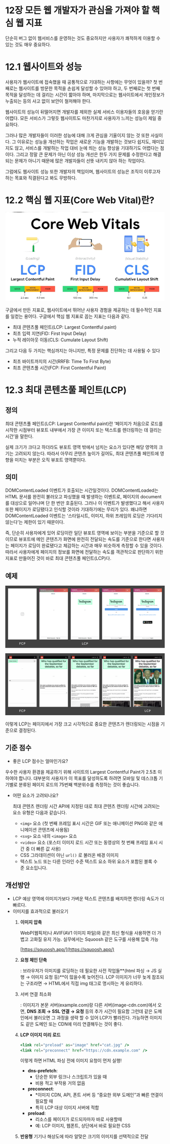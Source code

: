 # 12장 모든 웹 개발자가 관심을 가져야 할 핵심 웹 지표

단순히 버그 없이 웹서비스를 운영하는 것도 중요하지만 사용자가 쾌적하게 이용할 수 있는 것도 매우 중요하다.

# 12.1 웹사이트와 성능

사용자가 웹사이트에 접속했을 때 공통적으로 기대하는 사항에는 무엇이 있을까? 첫 번째로는 웹사이트를 방문한 목적을 손쉽게 달성할 수 있어야 하고, 두 번째로는 첫 번째 목적을 달성하는 데 걸리는 시간이 짧아야 하며, 마지막으로는 웹사이트에서 개인정보가 누출되는 등의 사고 없이 보안이 철저해야 한다.

웹사이트의 성능이 뒤떨어지면 개발자를 제외한 실제 서비스 이용자들의 호응을 얻기란 어렵다. 모든 서비스가 그렇듯 웹사이트도 마찬가지로 사용자가 느끼는 성능이 제일 중요하다.

그러나 많은 개발자들이 이러한 성능에 대해 크게 관심을 기울이지 않는 것 또한 사실이다. 그 이유로는 성능을 개선하는 작업은 새로운 기능을 개발하는 것보다 쉽지도, 재미있지도 않고, 서비스를 개발하는 작업 대비 눈에 띄는 성능 향상을 기대하기도 어렵다는 점이다. 그리고 정말 큰 문제가 아닌 이상 성능 개선은 한두 가지 문제를 수정한다고 해결되는 문제가 아니기 때문에 많은 개발자들이 선뜻 내키지 않아 하는 작업이다.

그럼에도 웹사이트 성능 또한 개발자의 책임이며, 웹사이트의 성능은 조직이 이루고자 하는 목표와 직결된다고 봐도 무방하다.

# 12.2 핵심 웹 지표(Core Web Vital)란?

![image.png](12%E1%84%8C%E1%85%A1%E1%86%BC%20%E1%84%86%E1%85%A9%E1%84%83%E1%85%B3%E1%86%AB%20%E1%84%8B%E1%85%B0%E1%86%B8%20%E1%84%80%E1%85%A2%E1%84%87%E1%85%A1%E1%86%AF%E1%84%8C%E1%85%A1%E1%84%80%E1%85%A1%20%E1%84%80%E1%85%AA%E1%86%AB%E1%84%89%E1%85%B5%E1%86%B7%E1%84%8B%E1%85%B3%E1%86%AF%20%E1%84%80%E1%85%A1%E1%84%8C%E1%85%A7%E1%84%8B%E1%85%A3%20%E1%84%92%E1%85%A1%E1%86%AF%20%E1%84%92%E1%85%A2%E1%86%A8%201f822b6d321d80f89143d81c9eefdeea/image.png)

구글에서 만든 지표로, 웹사이트에서 뛰어난 사용자 경험을 제공하는 데 필수적인 지표를 일컫는 용어다. 구글에서 핵심 웹 지표로 꼽는 지표는 다음과 같다.

- 최대 콘텐츠풀 페인트(LCP: Largest Contentful paint)
- 최초 입력 지연(FID: First Input Delay)
- 누적 레이아웃 이동(CLS: Cumulate Layout Shift)

그리고 다음 두 가지는 핵심까지는 아니지만, 특정 문제를 진단하는 데 사용될 수 있다

- 최초 바이트까지의 시간(RRFB: Time To First Byte)
- 최초 콘텐츠풀 시간(FCP: First Contentful Paint)

# 12.3 최대 콘텐츠풀 페인트(LCP)

## 정의

최대 콘텐츠풀 페인트(LCP: Largest Contentful paint)란 ‘페이지가 처음으로 로드를 시작한 시점부터 뷰포트 내부에서 가장 큰 이미지 또는 텍스트를 렌더링하는 데 걸리는 시간’을 말한다.

실제 크기가 크다고 하더라도 뷰포트 영역 밖에서 넘치는 요소가 있다면 해당 영역의 크기는 고려되지 않는다. 따라서 아무리 콘텐츠 높이가 길어도, 최대 콘텐츠풀 페인트에 영향을 미치는 부분은 오직 뷰포트 영역뿐이다.

## 의미

DOMContentLoaded 이벤트가 호출되는 시간일것이다. DOMContentLoaded는 HTML 문서를 완전히 불러오고 파싱했을 때 발생하는 이벤트로, 페이지의 document를 대상으로 일어나며 단 한 번만 호출된다.
 그러나 이 이벤트가 발생했다고 해서 사용자 또한 페이지가 로딩됐다고 인식할 것이라 기대하기에는 무리가 있다. 왜냐하면 DOMContentLoaded 이벤트는 ‘스타일시트, 이미지, 하위 프레임의 로딩은 기다리지 않는다’는 제한이 있기 때문이다.

즉, 단순히 사용자에게 있어 로딩이란 일단 뷰포트 영역에 보이는 부분을 기준으로 할 것이므로 뷰포트에 메인 콘텐츠가 화면에 완전히 전달되는 속도를 기준으로 한다면 사용자는 페이지가 로딩이 완료됐다고 체감하는 시간과 매우 비슷하게 측정할 수 있을 것이다. 따라서 사용자에게 페이지의 정보를 화면에 전달하는 속도를 객관적으로 판단하기 위한 지표로 만들어진 것이 바로 최대 콘텐츠풀 페인트(LCP)다.

## 예제

![image.png](12%E1%84%8C%E1%85%A1%E1%86%BC%20%E1%84%86%E1%85%A9%E1%84%83%E1%85%B3%E1%86%AB%20%E1%84%8B%E1%85%B0%E1%86%B8%20%E1%84%80%E1%85%A2%E1%84%87%E1%85%A1%E1%86%AF%E1%84%8C%E1%85%A1%E1%84%80%E1%85%A1%20%E1%84%80%E1%85%AA%E1%86%AB%E1%84%89%E1%85%B5%E1%86%B7%E1%84%8B%E1%85%B3%E1%86%AF%20%E1%84%80%E1%85%A1%E1%84%8C%E1%85%A7%E1%84%8B%E1%85%A3%20%E1%84%92%E1%85%A1%E1%86%AF%20%E1%84%92%E1%85%A2%E1%86%A8%201f822b6d321d80f89143d81c9eefdeea/image%201.png)

![image.png](12%E1%84%8C%E1%85%A1%E1%86%BC%20%E1%84%86%E1%85%A9%E1%84%83%E1%85%B3%E1%86%AB%20%E1%84%8B%E1%85%B0%E1%86%B8%20%E1%84%80%E1%85%A2%E1%84%87%E1%85%A1%E1%86%AF%E1%84%8C%E1%85%A1%E1%84%80%E1%85%A1%20%E1%84%80%E1%85%AA%E1%86%AB%E1%84%89%E1%85%B5%E1%86%B7%E1%84%8B%E1%85%B3%E1%86%AF%20%E1%84%80%E1%85%A1%E1%84%8C%E1%85%A7%E1%84%8B%E1%85%A3%20%E1%84%92%E1%85%A1%E1%86%AF%20%E1%84%92%E1%85%A2%E1%86%A8%201f822b6d321d80f89143d81c9eefdeea/image%202.png)

이렇게 LCP는 페이지에서 가장 크고 시각적으로 중요한 콘텐츠가 렌더링되는 시점을 기준으로 결정된다.

## 기준 점수

- 좋은 LCP 점수는 얼마인가요?

우수한 사용자 환경을 제공하기 위해 사이트의 Largest Contentful Paint가 2.5초 이하여야 합니다. 대부분의 사용자가 이 목표를 달성하도록 하려면 모바일 및 데스크톱 기기별로 분류된 페이지 로드의 75번째 백분위수를 측정하는 것이 좋습니다.

- 어떤 요소가 고려되나요?
    
    최대 콘텐츠 렌더링 시간 API에 지정된 대로 최대 콘텐츠 렌더링 시간에 고려되는 요소 유형은 다음과 같습니다.
    
    - `<img>` 요소 (첫 번째 프레임 표시 시간은 GIF 또는 애니메이션 PNG와 같은 애니메이션 콘텐츠에 사용됨)
    - `<svg>` 요소 내의 `<image>` 요소
    - `<video>` 요소 (포스터 이미지 로드 시간 또는 동영상의 첫 번째 프레임 표시 시간 중 더 빠른 값 사용)
    - CSS 그라데이션이 아닌 `url()` 로 불러온 배경 이미지
    - 텍스트 노드 또는 다른 인라인 수준 텍스트 요소 하위 요소가 포함된 블록 수준 요소입니다.

## 개선방안

- LCP 예상 영역에 이미지가보다 가벼운 텍스트 콘텐츠를 배치하면 렌더링 속도가 더 빠르다.
- 이미지를 효과적으로 불러오기
    1. **이미지 압축**
        
        WebP(웹픽처)나 AVIF(AV1 이미지 파일)와 같은 최신 형식을 사용하면 더 가볍고 고화질 유지 가능. 실무에서는 Squoosh 같은 도구를 사용해 압축 가능
        
        [https://squoosh.app/](https://squoosh.app/)
        
    2. **요청 체인 단축**
        
        : 브라우저가 이미지를 로딩하는 데 필요한 사전 작업들**(html 파싱 → JS 실행 → 이미지 요청 등)**이 많을수록 늦어진다. LCP 이미지가 너무 늦게 참조되는 구조라면 → HTML에서 직접 img 태그로 명시하는 게 유리하다.
        
    3. 서버 연결 최소화
        
        : 이미지가 본문 서버(example.com)랑 다른 서버(image-cdn.com)에서 오면,
        **DNS 조회 → SSL 연결 → 요청** 등의 추가 시간이 필요함
        그런데 같은 도메인에서 불러오면 그 과정을 생략 할 수 있어 LCP가 빨라진다. 가능하면 이미지도 같은 도메인 또는 CDN에 미리 연결해두는 것이 좋다.
        
    4. **LCP 이미지 미리 로드**
        
        ```jsx
        <link rel="preload" as="image" href="cat.jpg" />
        <link rel="preconnect" href="https://cdn.example.com" />
        ```
        
        이렇게 하면 HTML 파싱 전에 이미지 요청이 먼저 실행!
        
        - **dns-prefetch**:
            - 단순한 외부 링크나 스크립트가 있을 때
            - 비용 적고 부작용 거의 없음
        - **preconnect**:
            - *이미지 CDN, API, 폰트 서버 등 “중요한 외부 도메인”과 빠른 연결이 필요할 때
            - 특히 LCP 대상 이미지 서버에 적합
        - **preload**:
            - 리소스를 페이지가 로드되자마자 바로 사용할때
            - 예: LCP 이미지, 웹폰트, 상단에서 바로 필요한 CSS
    5. **반응형**
    기기나 해상도에 따라 알맞은 크기의 이미지를 선택적으로 전달